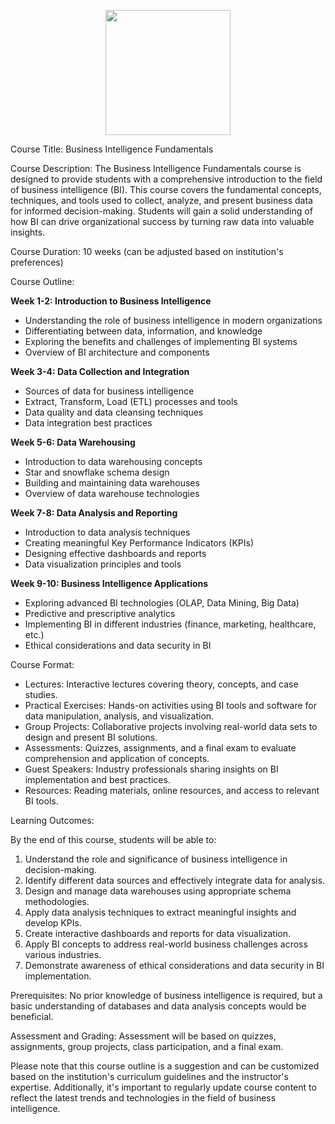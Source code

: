 <p align="center">
<img
 src="https://github.com/drshahizan/learn-github/blob/main/exercise/DrNzah/images/NzahID.jpg" height="200"/>
</p>

Course Title: Business Intelligence Fundamentals

Course Description:
The Business Intelligence Fundamentals course is designed to provide students with a comprehensive introduction to the field of business intelligence (BI). This course covers the fundamental concepts, techniques, and tools used to collect, analyze, and present business data for informed decision-making. Students will gain a solid understanding of how BI can drive organizational success by turning raw data into valuable insights.

Course Duration: 10 weeks (can be adjusted based on institution's preferences)

Course Outline:

**Week 1-2: Introduction to Business Intelligence**
- Understanding the role of business intelligence in modern organizations
- Differentiating between data, information, and knowledge
- Exploring the benefits and challenges of implementing BI systems
- Overview of BI architecture and components

**Week 3-4: Data Collection and Integration**
- Sources of data for business intelligence
- Extract, Transform, Load (ETL) processes and tools
- Data quality and data cleansing techniques
- Data integration best practices

**Week 5-6: Data Warehousing**
- Introduction to data warehousing concepts
- Star and snowflake schema design
- Building and maintaining data warehouses
- Overview of data warehouse technologies

**Week 7-8: Data Analysis and Reporting**
- Introduction to data analysis techniques
- Creating meaningful Key Performance Indicators (KPIs)
- Designing effective dashboards and reports
- Data visualization principles and tools

**Week 9-10: Business Intelligence Applications**
- Exploring advanced BI technologies (OLAP, Data Mining, Big Data)
- Predictive and prescriptive analytics
- Implementing BI in different industries (finance, marketing, healthcare, etc.)
- Ethical considerations and data security in BI

Course Format:

- Lectures: Interactive lectures covering theory, concepts, and case studies.
- Practical Exercises: Hands-on activities using BI tools and software for data manipulation, analysis, and visualization.
- Group Projects: Collaborative projects involving real-world data sets to design and present BI solutions.
- Assessments: Quizzes, assignments, and a final exam to evaluate comprehension and application of concepts.
- Guest Speakers: Industry professionals sharing insights on BI implementation and best practices.
- Resources: Reading materials, online resources, and access to relevant BI tools.

Learning Outcomes:

By the end of this course, students will be able to:
1. Understand the role and significance of business intelligence in decision-making.
2. Identify different data sources and effectively integrate data for analysis.
3. Design and manage data warehouses using appropriate schema methodologies.
4. Apply data analysis techniques to extract meaningful insights and develop KPIs.
5. Create interactive dashboards and reports for data visualization.
6. Apply BI concepts to address real-world business challenges across various industries.
7. Demonstrate awareness of ethical considerations and data security in BI implementation.

Prerequisites:
No prior knowledge of business intelligence is required, but a basic understanding of databases and data analysis concepts would be beneficial.

Assessment and Grading:
Assessment will be based on quizzes, assignments, group projects, class participation, and a final exam.

Please note that this course outline is a suggestion and can be customized based on the institution's curriculum guidelines and the instructor's expertise. Additionally, it's important to regularly update course content to reflect the latest trends and technologies in the field of business intelligence.

